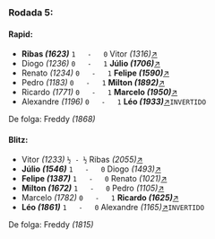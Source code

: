 ### Rodada 5:

#### Rapid:

* **Ribas *(1623)*** `1   -   0` Vitor *(1316)*[↗](https://www.lichess.org/uUGYj33X)
* Diogo *(1236)* `0   -   1` **Júlio *(1706)***[↗](https://www.lichess.org/tacQGS40)
* Renato *(1234)* `0   -   1` **Felipe *(1590)***[↗](https://www.lichess.org/rxcxV1No)
* Pedro *(1183)* `0   -   1` **Milton *(1892)***[↗](https://www.lichess.org/H4MP7ROS)
* Ricardo *(1771)* `0   -   1` **Marcelo *(1950)***[↗](https://www.lichess.org/T4cMwFqJ)
* Alexandre *(1196)* `0   -   1` **Léo *(1933)***[↗](https://www.lichess.org/VxQwOEXu)`INVERTIDO`

De folga: Freddy *(1868)*

#### Blitz:

* Vitor *(1233)* `½ - ½` Ribas *(2055)*[↗](https://www.lichess.org/jCwtl7kN)
* **Júlio *(1546)*** `1   -   0` Diogo *(1493)*[↗](https://www.lichess.org/USQgItX9)
* **Felipe *(1387)*** `1   -   0` Renato *(1021)*[↗](https://www.lichess.org/XIfFoMyW)
* **Milton *(1672)*** `1   -   0` Pedro *(1105)*[↗](https://www.lichess.org/Piatvx1D)
* Marcelo *(1782)* `0   -   1` **Ricardo *(1625)***[↗](https://www.lichess.org/U1pZa3C0)
* **Léo *(1861)*** `1   -   0` Alexandre *(1165)*[↗](https://www.lichess.org/Pb9aW9HI)`INVERTIDO`

De folga: Freddy *(1815)*

